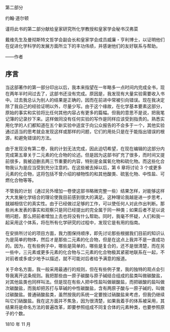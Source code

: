 第二部分

约翰·道尔顿

谨将此书的第二部分献给皇家研究所化学教授和皇家学会秘书汉弗菜

戴维先生及曼彻斯特文哲学会副会长和皇家学会成员威廉・亨利博士，以证明他们在促进化学科学的发展方面所立下的丰功伟绩，并感谢他们的友好联系与帮助。

——作者

## 序言

当这部著作的第一部分印出以后，我本来指望在一年略多一点时间内完成全书，现在两年半时间过去了，这部书还没有完成。原因是，我发现有大量实验需要收入书中。过去我总认为别人的结果是正确的，因而在前进中常被引向错误。现在我决定除了我自己的经验证明以外，尽量少写。由于这个缘故，在化学基本要素这部分，原始的事实和实验将比任何其他内容占有更多的篇幅。但我的意思不是说，把我笔记簿的记录抄下来。这样做同没有任何实验的写作是同样应该受到指责的。熟悉实用化学的人们都知道在五个新实验中适宜于向公众报告的不会多于ー个，其他实验通过适当的思考就会发现这样或那样的问题，它们的用处只是在于能指出错误的根源，和避免错误的方法。

由于发现没有第二卷，我的计划无法完成，因此迫切希望，在现在编辑的这部分内完成第五章关于二元素的化合物的论述。但是因为这部书扩充了很多，而时间又提前很多，我被迫删去两三节重要的内容，特别是金属氧化物和硫化物。而这些化合物我认为是应当受到充分注意的。在这些被去掉以后，第 6 章将讨论 3 个或更多元素的化合物，这将包括不曾介绍的植物性的和其他酸类、硫氢化物、中性盐、可燃化合物等等。

不管我的计划（通过另外增加一卷使这部书略微完整一些）结果怎样，对能够这样大大发展化学结合的理论使我目前感到很大的满足。这种理论我越是进一步思考，就越相信它的真实性。由于已经做过足够的工作，可以使任何人对此作出判断。那些尚未发表的事实和观察只是同已经提出的完全属于同一种类；如果后者不足以说明问题，那么把前者增加上去也将没有什么帮助。同时，我毫不怀疑，人们和我一起采用这个体系，将在所有化学研究的过程中，发现它是有用的指南。

在安排所讨论的项目方面，我力图保持顺序，即先讨论那些根据我们目前的知识认为是简单的物体，然后オ是那些二元素的化合物，但是在这点上我并不是一直成功的。因为，在有些例子中，哪些是简单的，哪些是复合的，还不是很清楚，而在另一些中，三元素或更多元素的化合物与二元素的化合物极其紧密地联系在一起，不对前者或多或少地予以描述，就不可能对后者给予满意的报道。

关于命名方面，我一般采用最通行的规则，但在有些例子里，我的独特的观点会引导我离开这条规则。我把那些由一原子碳酸与原子碱结合组成的盐类叫做碳酸盐，对其他盐类也同样叫法。但是现在有些人把中性盐叫做碳酸盐，而把碳酸的盐叫做次碳酸盐，而我却把苏打与草碱的中性碳酸盐，含有两原子酸与一原子碱的，叫做过碳酸盐。普通硝酸盐类，虽然按我的系统一定要按过硝酸盐来考虑，但我仍继续叫它们硝酸盐。我在这方面并不焦急，因为很清楚，如果我着手的体系被采用，其结果将是命名方法的普遍改革，即要参照组成不同复合体的元素种类，也要参照原子的个数。

1810 年 11 月
